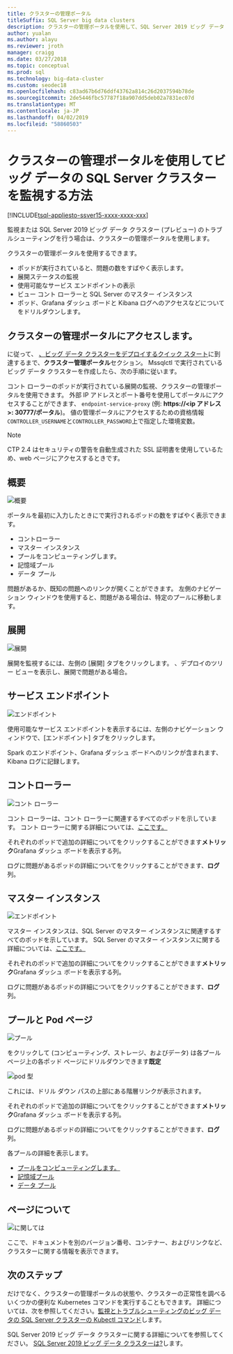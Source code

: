 ```yaml
---
title: クラスターの管理ポータル
titleSuffix: SQL Server big data clusters
description: クラスターの管理ポータルを使用して、SQL Server 2019 ビッグ データ クラスター (プレビュー) を監視する方法について説明します。
author: yualan
ms.author: alayu
ms.reviewer: jroth
manager: craigg
ms.date: 03/27/2018
ms.topic: conceptual
ms.prod: sql
ms.technology: big-data-cluster
ms.custom: seodec18
ms.openlocfilehash: c83ad67b6d76ddf43762a814c26d2037594b78de
ms.sourcegitcommit: 2de5446fbc57787f18a907dd5deb02a7831ec07d
ms.translationtype: MT
ms.contentlocale: ja-JP
ms.lasthandoff: 04/02/2019
ms.locfileid: "58860503"
---
```

# <a name="how-to-use-the-cluster-administration-portal-to-monitor-a-sql-server-big-data-cluster"></a>クラスターの管理ポータルを使用してビッグ データの SQL Server クラスターを監視する方法

[!INCLUDE[tsql-appliesto-ssver15-xxxx-xxxx-xxx](../includes/tsql-appliesto-ssver15-xxxx-xxxx-xxx.md)]

監視または SQL Server 2019 ビッグ データ クラスター (プレビュー) のトラブルシューティングを行う場合は、クラスターの管理ポータルを使用します。

クラスターの管理ポータルを使用するできます。
- ポッドが実行されていると、問題の数をすばやく表示します。
- 展開ステータスの監視
- 使用可能なサービス エンドポイントの表示
- ビュー コント ローラーと SQL Server のマスター インスタンス
- ポッド、Grafana ダッシュ ボードと Kibana ログへのアクセスなどについてをドリルダウンします。

## <a name="access-the-cluster-administration-portal"></a>クラスターの管理ポータルにアクセスします。

に従って、 [、ビッグ データ クラスターをデプロイするクイック スタート](quickstart-big-data-cluster-deploy.md)に到達するまで、**クラスター管理ポータル**セクション。 Mssqlctl で実行されているビッグ データ クラスターを作成したら、次の手順に従います。

コント ローラーのポッドが実行されている展開の監視、クラスターの管理ポータルを使用できます。 外部 IP アドレスとポート番号を使用してポータルにアクセスすることができます、 `endpoint-service-proxy` (例: **https://\<ip アドレス\>: 30777/ポータル**)。 値の管理ポータルにアクセスするための資格情報`CONTROLLER_USERNAME`と`CONTROLLER_PASSWORD`上で指定した環境変数。

> [!NOTE]
> CTP 2.4 はセキュリティの警告を自動生成された SSL 証明書を使用しているため、web ページにアクセスするときです。

## <a name="overview"></a>概要

![概要](./media/cluster-admin-portal/portal-overview.png)

ポータルを最初に入力したときにで実行されるポッドの数をすばやく表示できます。
- コントローラー
- マスター インスタンス
- プールをコンピューティングします。
- 記憶域プール
- データ プール

問題があるか、既知の問題へのリンクが開くことができます。 左側のナビゲーション ウィンドウを使用すると、問題がある場合は、特定のプールに移動します。

## <a name="deployment"></a>展開

![展開](./media/cluster-admin-portal/portal-deployment.png)

展開を監視するには、左側の [展開] タブをクリックします。 、デプロイのツリー ビューを表示し、展開で問題がある場合。

## <a name="service-endpoints"></a>サービス エンドポイント

![エンドポイント](./media/cluster-admin-portal/portal-endpoints.png)

使用可能なサービス エンドポイントを表示するには、左側のナビゲーション ウィンドウで、[エンドポイント] タブをクリックします。

Spark のエンドポイント、Grafana ダッシュ ボードへのリンクが含まれます、Kibana ログに記録します。

## <a name="controller"></a>コントローラー

![コント ローラー](./media/cluster-admin-portal/portal-controller.png)

コント ローラーは、コント ローラーに関連するすべてのポッドを示しています。 コント ローラーに関する詳細については、[ここです。](concept-controller.md)

それぞれのポッドで追加の詳細についてをクリックすることができます**メトリック**Grafana ダッシュ ボードを表示する列。

ログに問題があるポッドの詳細についてをクリックすることができます、**ログ**列。

## <a name="master-instance"></a>マスター インスタンス

![エンドポイント](./media/cluster-admin-portal/portal-master.png)

マスター インスタンスは、SQL Server のマスター インスタンスに関連するすべてのポッドを示しています。 SQL Server のマスター インスタンスに関する詳細については、[ここです。](concept-master-instance.md)

それぞれのポッドで追加の詳細についてをクリックすることができます**メトリック**Grafana ダッシュ ボードを表示する列。

ログに問題があるポッドの詳細についてをクリックすることができます、**ログ**列。

## <a name="pool-and-pod-pages"></a>プールと Pod ページ

![プール](./media/cluster-admin-portal/portal-data-pool.png)

をクリックして (コンピューティング、ストレージ、およびデータ) は各プール ページ上の各ポッド ページにドリルダウンできます**既定**

![pod 型](./media/cluster-admin-portal/portal-data-default-pool.png)

これには、ドリル ダウン パスの上部にある階層リンクが表示されます。

それぞれのポッドで追加の詳細についてをクリックすることができます**メトリック**Grafana ダッシュ ボードを表示する列。

ログに問題があるポッドの詳細についてをクリックすることができます、**ログ**列。

各プールの詳細を表示します。
- [プールをコンピューティングします。](concept-compute-pool.md)
- [記憶域プール](concept-storage-pool.md)
- [データ プール](concept-data-pool.md)

## <a name="about-page"></a>ページについて

![に関しては](./media/cluster-admin-portal/portal-about.png)

ここで、ドキュメントを別のバージョン番号、コンテナー、およびリンクなど、クラスターに関する情報を表示できます。

## <a name="next-steps"></a>次のステップ

だけでなく、クラスターの管理ポータルの状態や、クラスターの正常性を調べるいくつかの便利な Kubernetes コマンドを実行することもできます。 詳細については、次を参照してください。[監視とトラブルシューティングのビッグ データの SQL Server クラスターの Kubectl コマンド](cluster-troubleshooting-commands.md)します。

SQL Server 2019 ビッグ データ クラスターに関する詳細についてを参照してください。 [SQL Server 2019 ビッグ データ クラスターは?](big-data-cluster-overview.md)します。
